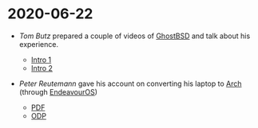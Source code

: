 # 2020-06-22

* *Tom Butz* prepared a couple of videos of [GhostBSD](http://ghostbsd.org/)
  and talk about his experience.

  * [Intro 1](ghostbsd/GHOSTBSD_INTRO-1.mp4)
  * [Intro 2](ghostbsd/GHOSTBSD_INTRO-2.mp4)

* *Peter Reutemann* gave his account on converting his laptop to
  [Arch](https://www.archlinux.org/) (through [EndeavourOS](https://endeavouros.com/))

  * [PDF](endeavouros/EndeavourOS.pdf)
  * [ODP](endeavouros/EndeavourOS.odp)
